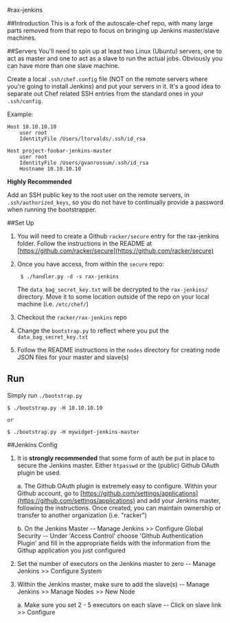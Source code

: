 #rax-jenkins

##Introduction
This is a fork of the autoscale-chef repo, with many large parts removed from that repo to focus on bringing up Jenkins master/slave machines.

##Servers
You'll need to spin up at least two Linux (Ubuntu) servers, one to act as master and one to act as a slave to run the actual jobs.  Obviously you can have more than one slave machine.

Create a local `.ssh/chef.config` file (NOT on the remote servers where you're going to install Jenkins) and put your servers in it.  It's a good idea to separate out Chef related SSH entries from the standard ones in your `.ssh/config`.

Example:

	Host 10.10.10.10
		user root
		IdentityFile /Users/ltorvalds/.ssh/id_rsa
		
	Host project-foobar-jenkins-master
		user root
		IdentityFile /Users/gvanrossum/.ssh/id_rsa
		Hostname 10.10.10.10

**Highly Recommended**

Add an SSH public key to the root user on the remote servers, in `.ssh/authorized_keys`, so you do not have to continually provide a password when running the bootstrapper.

##Set Up
1. You will need to create a Github `racker/secure` entry for the rax-jenkins folder.  Follow the instructions in the README at [https://github.com/racker/secure](https://github.com/racker/secure)

2. Once you have access, from within the `secure` repo:

		$ ./handler.py -d -s rax-jenkins
		
	The `data_bag_secret_key.txt` will be decrypted to the `rax-jenkins/` directory.  Move it to some location outside of the repo on your local machine (i.e. `/etc/chef/`)

3. Checkout the `racker/rax-jenkins` repo

4. Change the `bootstrap.py` to reflect where you put the `data_bag_secret_key.txt`

5. Follow the README instructions in the `nodes` directory for creating node JSON files for your master and slave(s)

## Run
Simply run `./bootstrap.py`

	$ ./bootstrap.py -H 10.10.10.10
	
	or
	
	$ ./bootstrap.py -H mywidget-jenkins-master
	

##Jenkins Config

1. It is **strongly recommended** that some form of auth be put in place to secure the Jenkins master.  Either `htpasswd` or the (public) Github OAuth plugin be used.
	
	a. The Github OAuth plugin is extremely easy to configure.  Within your Github account, go to [https://github.com/settings/applications](https://github.com/settings/applications) and add your Jenkins master, following the instructions.  Once created, you can maintain ownership or transfer to another organization (i.e. "racker")
	
	b. On the Jenkins Master -- Manage Jenkins >> Configure Global Security -- Under 'Access Control' choose 'Github Authentication Plugin' and fill in the appropriate fields with the information from the Githup application you just configured
	
2. Set the number of executors on the Jenkins master to zero -- Manage Jenkins >> Configure System
	
3. Within the Jenkins master, make sure to add the slave(s) -- Manage Jenkins >> Manage Nodes >> New Node
	
	a.  Make sure you set 2 - 5 executors on each slave -- Click on slave link >> Configure









